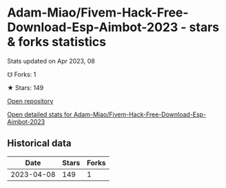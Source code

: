 # Adam-Miao/Fivem-Hack-Free-Download-Esp-Aimbot-2023 - stars & forks statistics

Stats updated on Apr 2023, 08

☋ Forks: 1

★ Stars: 149

[Open repository](https://github.com/Adam-Miao/Fivem-Hack-Free-Download-Esp-Aimbot-2023)

[Open detailed stats for Adam-Miao/Fivem-Hack-Free-Download-Esp-Aimbot-2023](https://reviewgithub.com/rep/Adam-Miao/Fivem-Hack-Free-Download-Esp-Aimbot-2023)

## Historical data
| Date | Stars | Forks |
|------|-------|-------|
| 2023-04-08 | 149 | 1 | 

